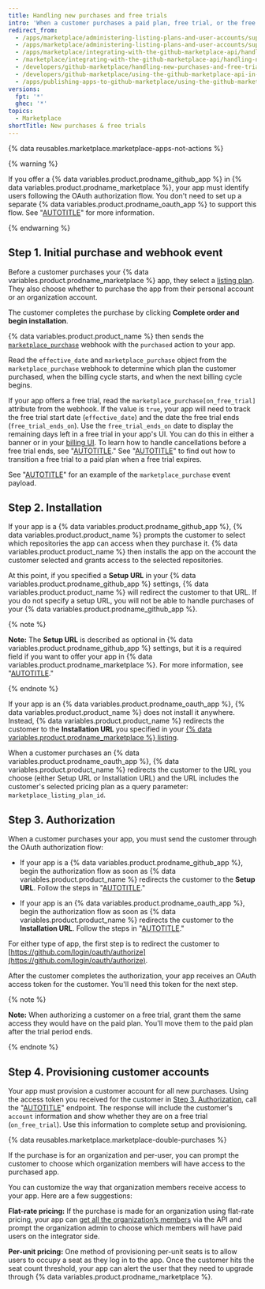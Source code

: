 ```yaml
---
title: Handling new purchases and free trials
intro: 'When a customer purchases a paid plan, free trial, or the free version of your {% data variables.product.prodname_marketplace %} app, you''ll receive the [`marketplace_purchase` event](/marketplace/integrating-with-the-github-marketplace-api/github-marketplace-webhook-events) webhook with the `purchased` action, which kicks off the purchasing flow.'
redirect_from:
  - /apps/marketplace/administering-listing-plans-and-user-accounts/supporting-purchase-plans-for-github-apps
  - /apps/marketplace/administering-listing-plans-and-user-accounts/supporting-purchase-plans-for-oauth-apps
  - /apps/marketplace/integrating-with-the-github-marketplace-api/handling-new-purchases-and-free-trials
  - /marketplace/integrating-with-the-github-marketplace-api/handling-new-purchases-and-free-trials
  - /developers/github-marketplace/handling-new-purchases-and-free-trials
  - /developers/github-marketplace/using-the-github-marketplace-api-in-your-app/handling-new-purchases-and-free-trials
  - /apps/publishing-apps-to-github-marketplace/using-the-github-marketplace-api-in-your-app/handling-new-purchases-and-free-trials
versions:
  fpt: '*'
  ghec: '*'
topics:
  - Marketplace
shortTitle: New purchases & free trials
---
```


{% data reusables.marketplace.marketplace-apps-not-actions %}

{% warning %}

If you offer a {% data variables.product.prodname_github_app %} in {% data variables.product.prodname_marketplace %}, your app must identify users following the OAuth authorization flow. You don't need to set up a separate {% data variables.product.prodname_oauth_app %} to support this flow. See "[AUTOTITLE](/apps/creating-github-apps/authenticating-with-a-github-app/authenticating-with-a-github-app-on-behalf-of-a-user)" for more information.

{% endwarning %}

## Step 1. Initial purchase and webhook event

Before a customer purchases your {% data variables.product.prodname_marketplace %} app, they select a [listing plan](/apps/github-marketplace/selling-your-app-on-github-marketplace/pricing-plans-for-github-marketplace-apps). They also choose whether to purchase the app from their personal account or an organization account.

The customer completes the purchase by clicking **Complete order and begin installation**.

{% data variables.product.product_name %} then sends the [`marketplace_purchase`](/webhooks/webhook-events-and-payloads#marketplace_purchase) webhook with the `purchased` action to your app.

Read the `effective_date` and `marketplace_purchase` object from the `marketplace_purchase` webhook to determine which plan the customer purchased, when the billing cycle starts, and when the next billing cycle begins.

If your app offers a free trial, read the `marketplace_purchase[on_free_trial]` attribute from the webhook. If the value is `true`, your app will need to track the free trial start date (`effective_date`) and the date the free trial ends (`free_trial_ends_on`). Use the `free_trial_ends_on` date to display the remaining days left in a free trial in your app's UI. You can do this in either a banner or in your [billing UI](/apps/github-marketplace/selling-your-app-on-github-marketplace/billing-customers#providing-billing-services-in-your-apps-ui). To learn how to handle cancellations before a free trial ends, see "[AUTOTITLE](/apps/github-marketplace/using-the-github-marketplace-api-in-your-app/handling-plan-cancellations)." See "[AUTOTITLE](/apps/github-marketplace/using-the-github-marketplace-api-in-your-app/handling-plan-changes)" to find out how to transition a free trial to a paid plan when a free trial expires.

See "[AUTOTITLE](/apps/github-marketplace/using-the-github-marketplace-api-in-your-app/webhook-events-for-the-github-marketplace-api)" for an example of the `marketplace_purchase` event payload.

## Step 2. Installation

If your app is a {% data variables.product.prodname_github_app %}, {% data variables.product.product_name %} prompts the customer to select which repositories the app can access when they purchase it. {% data variables.product.product_name %} then installs the app on the account the customer selected  and grants access to the selected repositories.

At this point, if you specified a **Setup URL** in your {% data variables.product.prodname_github_app %} settings, {% data variables.product.product_name %} will redirect the customer to that URL. If you do not specify a setup URL, you will not be able to handle purchases of your {% data variables.product.prodname_github_app %}.

{% note %}

**Note:** The **Setup URL** is described as optional in {% data variables.product.prodname_github_app %} settings, but it is a required field if you want to offer your app in {% data variables.product.prodname_marketplace %}. For more information, see "[AUTOTITLE](/apps/creating-github-apps/registering-a-github-app/about-the-setup-url)."

{% endnote %}

If your app is an {% data variables.product.prodname_oauth_app %}, {% data variables.product.product_name %} does not install it anywhere. Instead, {% data variables.product.product_name %} redirects the customer to the **Installation URL** you specified in your [{% data variables.product.prodname_marketplace %} listing](/apps/github-marketplace/listing-an-app-on-github-marketplace/writing-a-listing-description-for-your-app#listing-urls).

When a customer purchases an {% data variables.product.prodname_oauth_app %}, {% data variables.product.product_name %} redirects the customer to the URL you choose (either Setup URL or Installation URL) and the URL includes the customer's selected pricing plan as a query parameter: `marketplace_listing_plan_id`.

## Step 3. Authorization

When a customer purchases your app, you must send the customer through the OAuth authorization flow:

- If your app is a {% data variables.product.prodname_github_app %}, begin the authorization flow as soon as {% data variables.product.product_name %} redirects the customer to the **Setup URL**. Follow the steps in "[AUTOTITLE](/apps/creating-github-apps/authenticating-with-a-github-app/authenticating-with-a-github-app-on-behalf-of-a-user)."

- If your app is an {% data variables.product.prodname_oauth_app %}, begin the authorization flow as soon as {% data variables.product.product_name %} redirects the customer to the **Installation URL**. Follow the steps in "[AUTOTITLE](/apps/oauth-apps/building-oauth-apps/authorizing-oauth-apps)."

For either type of app, the first step is to redirect the customer to [https://github.com/login/oauth/authorize](https://github.com/login/oauth/authorize).

After the customer completes the authorization, your app receives an OAuth access token for the customer. You'll need this token for the next step.

{% note %}

**Note:** When authorizing a customer on a free trial, grant them the same access they would have on the paid plan.  You'll move them to the paid plan after the trial period ends.

{% endnote %}

## Step 4. Provisioning customer accounts

Your app must provision a customer account for all new purchases. Using the access token you received for the customer in [Step 3. Authorization](#step-3-authorization), call the "[AUTOTITLE](/rest/apps#list-subscriptions-for-the-authenticated-user)" endpoint. The response will include the customer's `account` information and show whether they are on a free trial (`on_free_trial`). Use this information to complete setup and provisioning.

{% data reusables.marketplace.marketplace-double-purchases %}

If the purchase is for an organization and per-user, you can prompt the customer to choose which organization members will have access to the purchased app.

You can customize the way that organization members receive access to your app. Here are a few suggestions:

**Flat-rate pricing:** If the purchase is made for an organization using flat-rate pricing, your app can [get all the organization’s members](/rest/orgs#list-organization-members) via the API and prompt the organization admin to choose which members will have paid users on the integrator side.

**Per-unit pricing:** One method of provisioning per-unit seats is to allow users to occupy a seat as they log in to the app. Once the customer hits the seat count threshold, your app can alert the user that they need to upgrade through {% data variables.product.prodname_marketplace %}.
